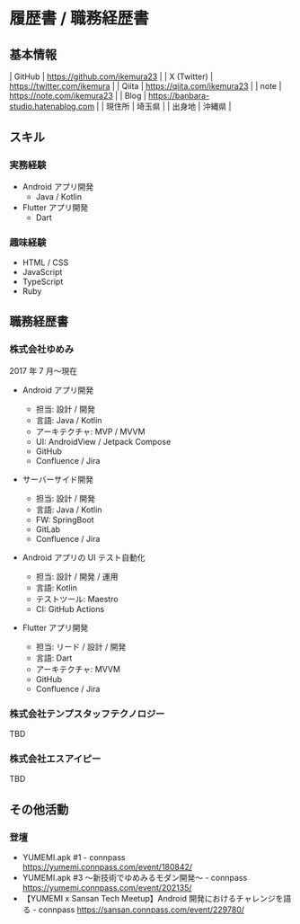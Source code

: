 # 履歴書 / 職務経歴書

## 基本情報

| GitHub | https://github.com/ikemura23 |
| X (Twitter) | https://twitter.com/ikemura |
| Qiita | https://qiita.com/ikemura23 |
| note | https://note.com/ikemura23 |
| Blog | https://banbara-studio.hatenablog.com |
| 現住所 | 埼玉県 |
| 出身地 | 沖縄県 |

## スキル

### 実務経験

- Android アプリ開発
  - Java / Kotlin
- Flutter アプリ開発
  - Dart

### 趣味経験

- HTML / CSS
- JavaScript
- TypeScript
- Ruby

## 職務経歴書

### 株式会社ゆめみ

2017 年 7 月〜現在

- Android アプリ開発

  - 担当: 設計 / 開発
  - 言語: Java / Kotlin
  - アーキテクチャ: MVP / MVVM
  - UI: AndroidView / Jetpack Compose
  - GitHub
  - Confluence / Jira

- サーバーサイド開発

  - 担当: 設計 / 開発
  - 言語: Java / Kotlin
  - FW: SpringBoot
  - GitLab
  - Confluence / Jira

- Android アプリの UI テスト自動化

  - 担当: 設計 / 開発 / 運用
  - 言語: Kotlin
  - テストツール: Maestro
  - CI: GitHub Actions

- Flutter アプリ開発
  - 担当: リード / 設計 / 開発
  - 言語: Dart
  - アーキテクチャ: MVVM
  - GitHub
  - Confluence / Jira

### 株式会社テンプスタッフテクノロジー

TBD

### 株式会社エスアイピー

TBD

## その他活動

### 登壇

- YUMEMI.apk #1 - connpass https://yumemi.connpass.com/event/180842/
- YUMEMI.apk #3 ～新技術でゆめみるモダン開発～ - connpass https://yumemi.connpass.com/event/202135/
- 【YUMEMI x Sansan Tech Meetup】Android 開発におけるチャレンジを語る - connpass https://sansan.connpass.com/event/229780/
